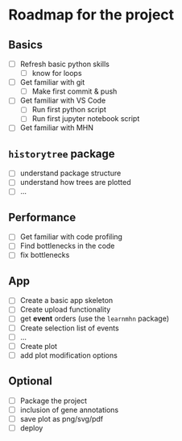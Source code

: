 # Roadmap for the project

## Basics

- [ ] Refresh basic python skills
  - [ ] know for loops
- [ ] Get familiar with git
  - [ ]   Make first commit & push
- [ ] Get familiar with VS Code
  - [ ] Run first python script
  - [ ] Run first jupyter notebook script
- [ ] Get familiar with MHN

## `historytree` package

- [ ] understand package structure
- [ ] understand how trees are plotted
- [ ] ...

## Performance

- [ ] Get familiar with code profiling
- [ ] Find bottlenecks in the code
- [ ] fix bottlenecks

## App

- [ ] Create a basic app skeleton
- [ ] Create upload functionality
- [ ] get **event** orders (use the `learnmhn` package)
- [ ] Create selection list of events
- [ ] ...
- [ ] Create plot
- [ ] add plot modification options

## Optional

- [ ] Package the project
- [ ] inclusion of gene annotations
- [ ] save plot as png/svg/pdf
- [ ] deploy
